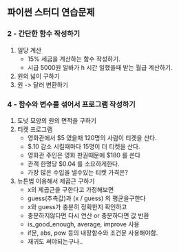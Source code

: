 파이썬 스터디 연습문제
---------------------

### 2 - 간단한 함수 작성하기

 1. 일당 계산
    - 15% 세금을 계산하는 함수 작성하기.
    - 시급 5000원 알바가 h 시간 일했을때 받는 월급 계산하기.
 2. 원의 넓이 구하기
 3. 원 -> 달러 변환하기

### 4 - 함수와 변수를 섞어서 프로그램 작성하기
 1. 도넛 모양의 원의 면적을 구하기
 2. 티켓 프로그램
    * 영화관에서 $5 였을때 120명의 사람이 티켓을 산다.
    * $.10 감소 시킬때마다 15명이 더 티켓을 산다.
    * 영화관 주인은 영화 판권때문에 $180 를 쓴다
    * 관객 한명당 $0.04 를 소요하게한다.
    * 가장 많은 수입을 낼수있는 티켓 가격은?
 3. 뉴튼법 이용해서 제곱근 구하기
    * x의 제곱근을 구한다고 가정해보면
    * guess(추측값)과 (x / guess) 의 평균을구한다
    * x와 guess가 충분히 정확한지 확인하고
    * 충분하지않다면 다시 연산 or 충분하다면 값 반환
    * is_good_enough, average, improve 사용
    * if문, abs, pow 등의 내장함수와 조건문 사용해야함.
    * 재귀도 써야되는구나..

